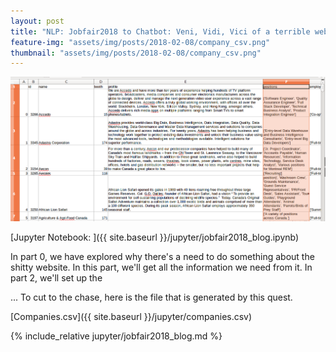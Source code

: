```yaml
---
layout: post
title: "NLP: Jobfair2018 to Chatbot: Veni, Vidi, Vici of a terrible website. (Part1: Scrape by Request)"
feature-img: "assets/img/posts/2018-02-08/company_csv.png"
thumbnail: "assets/img/posts/2018-02-08/company_csv.png"
---
```


[![Jobfair2018](assets/img/posts/2018-02-08/company_csv.png)]({{page.url}})

[Jupyter Notebook: ]({{ site.baseurl }}/jupyter/jobfair2018_blog.ipynb)

In part 0, we have explored why there's a need to do something about the shitty website. In this part, we'll get all the information we need from it. In part 2, we'll set up the

... To cut to the chase, here is the file that is generated by this quest.

[Companies.csv]({{ site.baseurl }}/jupyter/companies.csv)

{% include_relative jupyter/jobfair2018_blog.md %}
